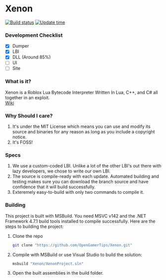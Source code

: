 # Xenon
[![Build status](https://ci.appveyor.com/api/projects/status/w41ccdgt3f2wct84?svg=true)](https://ci.appveyor.com/project/OpenGamerTips/Xenon)
[![Update time](https://badges.pufler.dev/updated/OpenGamerTips/Xenon)](https://github.com/OpenGamerTips/Xenon)

### Development Checklist
- [X] Dumper
- [X] LBI
- [X] DLL (Around 85%)
- [ ] UI
- [ ] Site

### What is it?
Xenon is a Roblox Lua Bytecode Interpreter Written In Lua, C++, and C# all together in an exploit.    
[Wiki](https://github.com/OpenGamerTips/Xenon/wiki)

### Why Should I care?
1. It's under the MIT License which means you can use and modify its source and binaries for any reason as long as you include a copyright notice.
2. It's FOSS!

### Specs
1. We use a custom-coded LBI. Unlike a lot of the other LBI's out there with lazy developers, we chose to write our own LBI.
2. The source is compile-ready with each update. Automated building and testing makes sure you can download the branch source and have confidence that it will build successfully.
3. Exteremely easy-to-build with only two commands to compile it.

### Building
This project is built with MSBuild. You need MSVC v142 and the .NET Framework 4.7.1 build tools installed to compile successfully.
Here are the steps to building the project:
1. Clone the repo
    ```bash
    git clone "https://github.com/OpenGamerTips/Xenon.git"
    ```
2. Compile with MSBuild or use Visual Studio to build the solution:
    ```bash
    msbuild "Xenon/XenonProject.sln"
    ```
3. Open the built assemblies in the build folder.
